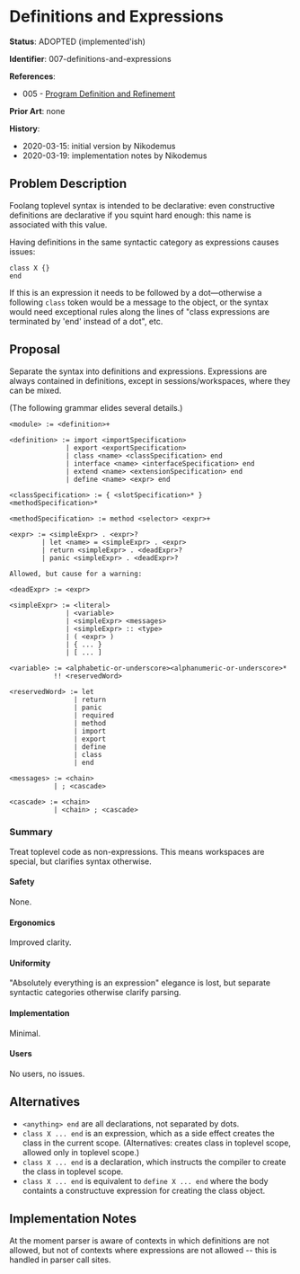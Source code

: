 # Definitions and Expressions

**Status**: ADOPTED (implemented'ish)

**Identifier**: 007-definitions-and-expressions

**References**:
- 005 - [Program Definition and Refinement](005-program-definition-and-refinement.md)

**Prior Art**: none

**History**:
- 2020-03-15: initial version by Nikodemus
- 2020-03-19: implementation notes by Nikodemus

## Problem Description

Foolang toplevel syntax is intended to be declarative: even constructive
definitions are declarative if you squint hard enough: this name is associated
with this value.

Having definitions in the same syntactic category as expressions causes issues:

``` foolang
class X {}
end
```

If this is an expression it needs to be followed by a dot&mdash;otherwise a
following `class` token would be a message to the object, or the syntax would
need exceptional rules along the lines of "class expressions are terminated by
'end' instead of a dot", etc.

## Proposal

Separate the syntax into definitions and expressions. Expressions are always
contained in definitions, except in sessions/workspaces, where they can be
mixed.

(The following grammar elides several details.)

```
<module> := <definition>+

<definition> := import <importSpecification>
              | export <exportSpecification>
              | class <name> <classSpecification> end
              | interface <name> <interfaceSpecification> end
              | extend <name> <extensionSpecification> end
              | define <name> <expr> end

<classSpecification> := { <slotSpecification>* } <methodSpecification>*

<methodSpecification> := method <selector> <expr>+

<expr> := <simpleExpr> . <expr>?
        | let <name> = <simpleExpr> . <expr>
        | return <simpleExpr> . <deadExpr>?
        | panic <simpleExpr> . <deadExpr>?

Allowed, but cause for a warning:

<deadExpr> := <expr>

<simpleExpr> := <literal>
              | <variable>
              | <simpleExpr> <messages>
              | <simpleExpr> :: <type>
              | ( <expr> )
              | { ... }
              | [ ... ]

<variable> := <alphabetic-or-underscore><alphanumeric-or-underscore>*
           !! <reservedWord>

<reservedWord> := let
                | return
                | panic
                | required
                | method
                | import
                | export
                | define
                | class
                | end

<messages> := <chain>
           | ; <cascade>

<cascade> := <chain>
           | <chain> ; <cascade>
```

### Summary

Treat toplevel code as non-expressions. This means workspaces are special, but
clarifies syntax otherwise.

#### Safety

None.

#### Ergonomics

Improved clarity.

#### Uniformity

"Absolutely everything is an expression" elegance is lost, but separate
syntactic categories otherwise clarify parsing.

#### Implementation

Minimal.

#### Users

No users, no issues.

## Alternatives

- `<anything> end` are all declarations, not separated by dots.
- `class X ... end` is an expression, which as a side effect creates the
  class in the current scope. (Alternatives: creates class in toplevel scope,
  allowed only in toplevel scope.)
- `class X ... end` is a declaration, which instructs the compiler to create
  the class in toplevel scope.
- `class X ... end` is equivalent to `define X ... end` where the body containts
  a constructuve expression for creating the class object.

## Implementation Notes

At the moment parser is aware of contexts in which definitions are not allowed,
but not of contexts where expressions are not allowed -- this is handled in
parser call sites.

